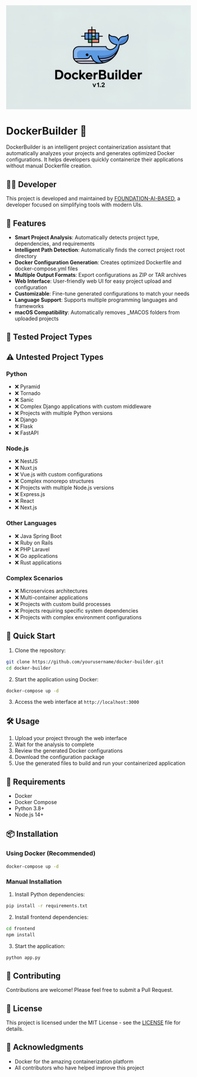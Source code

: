 ![Dark mode preview](https://raw.githubusercontent.com/FOUNDATION-AI-BASED/DockerBuilder/refs/heads/main/release-images/dockerbuilder-v1.2.png)
# DockerBuilder 🐋

DockerBuilder is an intelligent project containerization assistant that automatically analyzes your projects and generates optimized Docker configurations. It helps developers quickly containerize their applications without manual Dockerfile creation.

## 👨‍💻 Developer

This project is developed and maintained by [FOUNDATION-AI-BASED](https://github.com/FOUNDATION-AI-BASED), a developer focused on simplifying tools with modern UIs.

## 🌟 Features

- **Smart Project Analysis**: Automatically detects project type, dependencies, and requirements
- **Intelligent Path Detection**: Automatically finds the correct project root directory
- **Docker Configuration Generation**: Creates optimized Dockerfile and docker-compose.yml files
- **Multiple Output Formats**: Export configurations as ZIP or TAR archives
- **Web Interface**: User-friendly web UI for easy project upload and configuration
- **Customizable**: Fine-tune generated configurations to match your needs
- **Language Support**: Supports multiple programming languages and frameworks
- **macOS Compatibility**: Automatically removes _MACOS folders from uploaded projects

## 🧪 Tested Project Types

## ⚠️ Untested Project Types

### Python
- ❌ Pyramid
- ❌ Tornado
- ❌ Sanic
- ❌ Complex Django applications with custom middleware
- ❌ Projects with multiple Python versions
- ❌ Django
- ❌ Flask
- ❌ FastAPI


### Node.js
- ❌ NestJS
- ❌ Nuxt.js
- ❌ Vue.js with custom configurations
- ❌ Complex monorepo structures
- ❌ Projects with multiple Node.js versions
- ❌ Express.js
- ❌ React
- ❌ Next.js

### Other Languages
- ❌ Java Spring Boot
- ❌ Ruby on Rails
- ❌ PHP Laravel
- ❌ Go applications
- ❌ Rust applications

### Complex Scenarios
- ❌ Microservices architectures
- ❌ Multi-container applications
- ❌ Projects with custom build processes
- ❌ Projects requiring specific system dependencies
- ❌ Projects with complex environment configurations

## 🚀 Quick Start

1. Clone the repository:
```bash
git clone https://github.com/yourusername/docker-builder.git
cd docker-builder
```

2. Start the application using Docker:
```bash
docker-compose up -d
```

3. Access the web interface at `http://localhost:3000`

## 🛠️ Usage

1. Upload your project through the web interface
2. Wait for the analysis to complete
3. Review the generated Docker configurations
4. Download the configuration package
5. Use the generated files to build and run your containerized application

## 🔧 Requirements

- Docker
- Docker Compose
- Python 3.8+
- Node.js 14+

## 📦 Installation

### Using Docker (Recommended)

```bash
docker-compose up -d
```

### Manual Installation

1. Install Python dependencies:
```bash
pip install -r requirements.txt
```

2. Install frontend dependencies:
```bash
cd frontend
npm install
```

3. Start the application:
```bash
python app.py
```

## 🤝 Contributing

Contributions are welcome! Please feel free to submit a Pull Request.

## 📝 License

This project is licensed under the MIT License - see the [LICENSE](LICENSE) file for details.

## 🙏 Acknowledgments

- Docker for the amazing containerization platform
- All contributors who have helped improve this project 
